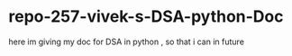 # repo-257-vivek-s-DSA-python-Doc
here im giving my doc for DSA in python , so that i can in future
